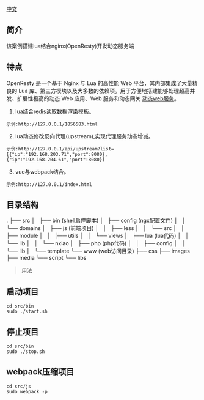 [中文](https://github.com/ningxiao/www.vue.com)

## 简介

该案例搭建lua结合nginx(OpenResty)开发动态服务端

## 特点

OpenResty 是一个基于 Nginx 与 Lua 的高性能 Web 平台，其内部集成了大量精良的 Lua 库、第三方模块以及大多数的依赖项。用于方便地搭建能够处理超高并发、扩展性极高的动态 Web 应用、Web 服务和动态网关 [动态web服务](https://openresty.org/cn/)。

1. lua结合redis读取数据渲染模板。 

```
示例:http://127.0.0.1/1856583.html
```
2. lua动态修改反向代理(upstream),实现代理服务动态增减。

```
示例:http://127.0.0.1/api/upstream?list=[{"ip":"192.168.203.71","port":8080},{"ip":"192.168.204.61","port":8080}]
```
3. vue与webpack结合。 

```
示例:http://127.0.0.1/index.html
```

## 目录结构
.
├── src
│   ├── bin (shell启停脚本)
│   ├── config (ngx配置文件)
│   │   └── domains
│   ├── js (前端项目)
│   │   ├── less
│   │   └── src
│   │       ├── module
│   │       ├── utils
│   │       └── views
│   ├── lua (lua代码)
│   │   └── lib
│   │       └── nxiao
│   ├── php (php代码)
│   │   ├── config
│   │   └── lib
│   └── template
└── www (web访问目录)
    ├── css
    ├── images
    ├── media
    └── script
        └── libs

> 用法

## 启动项目
```
cd src/bin
sudo ./start.sh
```
## 停止项目
```
cd src/bin
sudo ./stop.sh
```
## webpack压缩项目
```
cd src/js
sudo webpack -p
```